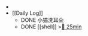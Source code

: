 -
- [[Daily Log]]
	- DONE 小猫洗耳朵
	- DONE [[shell]] >[🍅 25min](#agenda-pomo://?t=f-1685622983796-1500)